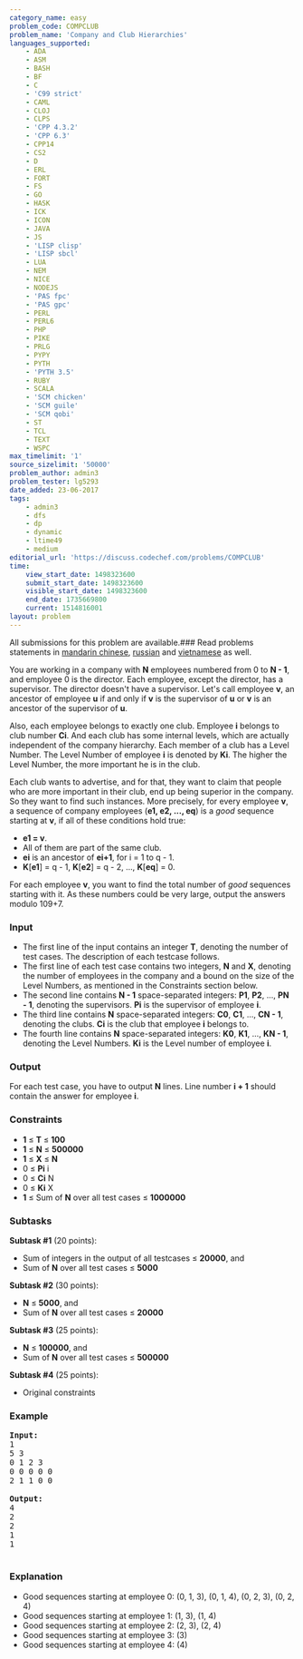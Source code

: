 ```yaml
---
category_name: easy
problem_code: COMPCLUB
problem_name: 'Company and Club Hierarchies'
languages_supported:
    - ADA
    - ASM
    - BASH
    - BF
    - C
    - 'C99 strict'
    - CAML
    - CLOJ
    - CLPS
    - 'CPP 4.3.2'
    - 'CPP 6.3'
    - CPP14
    - CS2
    - D
    - ERL
    - FORT
    - FS
    - GO
    - HASK
    - ICK
    - ICON
    - JAVA
    - JS
    - 'LISP clisp'
    - 'LISP sbcl'
    - LUA
    - NEM
    - NICE
    - NODEJS
    - 'PAS fpc'
    - 'PAS gpc'
    - PERL
    - PERL6
    - PHP
    - PIKE
    - PRLG
    - PYPY
    - PYTH
    - 'PYTH 3.5'
    - RUBY
    - SCALA
    - 'SCM chicken'
    - 'SCM guile'
    - 'SCM qobi'
    - ST
    - TCL
    - TEXT
    - WSPC
max_timelimit: '1'
source_sizelimit: '50000'
problem_author: admin3
problem_tester: lg5293
date_added: 23-06-2017
tags:
    - admin3
    - dfs
    - dp
    - dynamic
    - ltime49
    - medium
editorial_url: 'https://discuss.codechef.com/problems/COMPCLUB'
time:
    view_start_date: 1498323600
    submit_start_date: 1498323600
    visible_start_date: 1498323600
    end_date: 1735669800
    current: 1514816001
layout: problem
---
```

All submissions for this problem are available.### Read problems statements in [mandarin chinese](http://www.codechef.com/download/translated/LTIME49/mandarin/COMPCLUB.pdf), [russian](http://www.codechef.com/download/translated/LTIME49/russian/COMPCLUB.pdf) and [vietnamese](http://www.codechef.com/download/translated/LTIME49/vietnamese/COMPCLUB.pdf) as well.

You are working in a company with **N** employees numbered from 0 to **N - 1**, and employee 0 is the director. Each employee, except the director, has a supervisor. The director doesn't have a supervisor. Let's call employee **v**, an ancestor of employee **u** if and only if **v** is the supervisor of **u** or **v** is an ancestor of the supervisor of **u**.

Also, each employee belongs to exactly one club. Employee **i** belongs to club number **Ci**. And each club has some internal levels, which are actually independent of the company hierarchy. Each member of a club has a Level Number. The Level Number of employee **i** is denoted by **Ki**. The higher the Level Number, the more important he is in the club.

Each club wants to advertise, and for that, they want to claim that people who are more important in their club, end up being superior in the company. So they want to find such instances. More precisely, for every employee **v**, a sequence of company employees (**e1, e2, ..., eq**) is a *good* sequence starting at **v**, if all of these conditions hold true:

- **e1 = v**.
- All of them are part of the same club.
- **ei** is an ancestor of **ei+1**, for i = 1 to q - 1.
- **K**\[**e1**\] = q - 1, **K**\[**e2**\] = q - 2, ..., **K**\[**eq**\] = 0.

For each employee **v**, you want to find the total number of *good* sequences starting with it. As these numbers could be very large, output the answers modulo 109+7.

### Input

- The first line of the input contains an integer **T**, denoting the number of test cases. The description of each testcase follows.
- The first line of each test case contains two integers, **N** and **X**, denoting the number of employees in the company and a bound on the size of the Level Numbers, as mentioned in the Constraints section below.
- The second line contains **N - 1** space-separated integers: **P1**, **P2**, ..., **PN - 1**, denoting the supervisors. **Pi** is the supervisor of employee **i**.
- The third line contains **N** space-separated integers: **C0**, **C1**, ..., **CN - 1**, denoting the clubs. **Ci** is the club that employee **i** belongs to.
- The fourth line contains **N** space-separated integers: **K0**, **K1**, ..., **KN - 1**, denoting the Level Numbers. **Ki** is the Level number of employee **i**.

### Output

For each test case, you have to output **N** lines. Line number **i + 1** should contain the answer for employee **i**.

### Constraints

- **1** ≤ **T** ≤ **100**
- **1** ≤ **N** ≤ **500000**
- **1** ≤ **X** ≤ **N**
- 0 ≤ **Pi** i
- 0 ≤ **Ci** N
- 0 ≤ **Ki** X
- **1** ≤ Sum of **N** over all test cases ≤ **1000000**

### Subtasks

**Subtask #1** (20 points):

- Sum of integers in the output of all testcases ≤ **20000**, and
- Sum of **N** over all test cases ≤ **5000**

**Subtask #2** (30 points):

- **N** ≤ **5000**, and
- Sum of **N** over all test cases ≤ **20000**

**Subtask #3** (25 points):

- **N** ≤ **100000**, and
- Sum of **N** over all test cases ≤ **500000**

**Subtask #4** (25 points):

- Original constraints

### Example

<pre><b>Input:</b>
1
5 3
0 1 2 3
0 0 0 0 0
2 1 1 0 0

<b>Output:</b>
4
2
2
1
1

</pre>
### Explanation

- Good sequences starting at employee 0: (0, 1, 3), (0, 1, 4), (0, 2, 3), (0, 2, 4)
- Good sequences starting at employee 1: (1, 3), (1, 4)
- Good sequences starting at employee 2: (2, 3), (2, 4)
- Good sequences starting at employee 3: (3)
- Good sequences starting at employee 4: (4)
